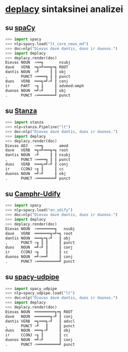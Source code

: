 # [deplacy](https://koichiyasuoka.github.io/deplacy/) sintaksinei analizei

## su [spaCy](https://spacy.io/)

```py
>>> import spacy
>>> nlp=spacy.load("lt_core_news_md")
>>> doc=nlp("Dievas davė dantis, duos ir duonos.")
>>> import deplacy
>>> deplacy.render(doc)
Dievas NOUN  <══╗       nsubj
davė   VERB  ═╗═╝═══╗═╗ ROOT
dantis NOUN  <╝     ║ ║ obj
,      PUNCT <════╗ ║ ║ punct
duos   VERB  ═══╗═╝<╝ ║ conj
ir     PART  <╗ ║     ║ advmod:emph
duonos NOUN  ═╝<╝     ║ obj
.      PUNCT <════════╝ punct
```

## su [Stanza](https://stanfordnlp.github.io/stanza)

```py
>>> import stanza
>>> nlp=stanza.Pipeline("lt")
>>> doc=nlp("Dievas davė dantis, duos ir duonos.")
>>> import deplacy
>>> deplacy.render(doc)
Dievas ADJ   <══╗       amod
davė   VERB  ═╗═╝═══╗═╗ root
dantis NOUN  <╝     ║ ║ nsubj
,      PUNCT <════╗ ║ ║ punct
duos   VERB  ═══╗═╝<╝ ║ conj
ir     CCONJ <╗ ║     ║ cc
duonos NOUN  ═╝<╝     ║ obj
.      PUNCT <════════╝ punct
```

## su [Camphr-Udify](https://camphr.readthedocs.io/en/latest/notes/udify.html)

```py
>>> import spacy
>>> nlp=spacy.load("en_udify")
>>> doc=nlp("Dievas davė dantis, duos ir duonos.")
>>> import deplacy
>>> deplacy.render(doc)
Dievas NOUN  <════════╗   nsubj
davė   VERB  ═══════╗═╝═╗ root
dantis NOUN  ═══╗═╗<╝   ║ obj
,      PUNCT <╗ ║ ║     ║ punct
duos   NOUN  ═╝<╝ ║     ║ conj
ir     CCONJ <╗   ║     ║ cc
duonos NOUN  ═╝<══╝     ║ conj
.      PUNCT <══════════╝ punct
```

## su [spacy-udpipe](https://github.com/TakeLab/spacy-udpipe)

```py
>>> import spacy_udpipe
>>> nlp=spacy_udpipe.load("lt")
>>> doc=nlp("Dievas davė dantis, duos ir duonos.")
>>> import deplacy
>>> deplacy.render(doc)
Dievas NOUN  ═════════╗═╗ ROOT
davė   NOUN  ═══════╗<╝ ║ conj
dantis VERB  ═╗═══╗<╝   ║ advcl
,      PUNCT <╝   ║     ║ punct
duos   NOUN  ═══╗<╝     ║ obj
ir     CCONJ <╗ ║       ║ cc
duonos NOUN  ═╝<╝       ║ conj
.      PUNCT <══════════╝ punct
```

